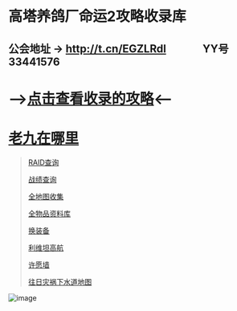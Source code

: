 # 高塔养鸽厂命运2攻略收录库
## 公会地址 → http://t.cn/EGZLRdl &emsp;&emsp;&emsp; YY号 33441576
# -->[点击查看收录的攻略](https://github.com/sd362318/Destiny2/issues)<--

# [老九在哪里](https://ftw.in/game/destiny-2/find-xur)

> [RAID查询](https://raid.report/)
> 
> [战绩查询](http://t.cn/Rga889G)
> 
> [全地图收集](http://t.cn/EGwjL2z)
> 
> [全物品资料库](http://t.cn/EGwjiPw)
> 
> [换装备](http://t.cn/EGwjlVJ)
> 
> [利维坦高航](http://t.cn/EGZLMxd)
> 
> [许愿墙](http://t.cn/EGM6XUS)
> 
> [往日灾祸下水道地图](http://t.cn/EGM6n)

![image](https://img.nga.178.com/attachments/mon_201901/26/fnQ5-bv5yZ18T3cSzy-11y.jpg)
